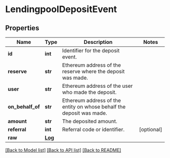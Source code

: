# LendingpoolDepositEvent

## Properties
Name | Type | Description | Notes
------------ | ------------- | ------------- | -------------
**id** | **int** | Identifier for the deposit event. | 
**reserve** | **str** | Ethereum address of the reserve where the deposit was made. | 
**user** | **str** | Ethereum address of the user who made the deposit. | 
**on_behalf_of** | **str** | Ethereum address of the entity on whose behalf the deposit was made. | 
**amount** | **str** | The deposited amount. | 
**referral** | **int** | Referral code or identifier. | [optional] 
**raw** | [**Log**](Log.md) |  | 

[[Back to Model list]](../README.md#documentation-for-models) [[Back to API list]](../README.md#documentation-for-api-endpoints) [[Back to README]](../README.md)



